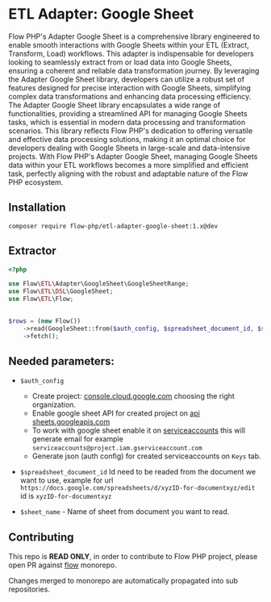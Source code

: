 # ETL Adapter: Google Sheet

Flow PHP's Adapter Google Sheet is a comprehensive library engineered to enable smooth interactions with Google Sheets
within your ETL (Extract, Transform, Load) workflows. This adapter is indispensable for developers looking to seamlessly
extract from or load data into Google Sheets, ensuring a coherent and reliable data transformation journey. By
leveraging the Adapter Google Sheet library, developers can utilize a robust set of features designed for precise
interaction with Google Sheets, simplifying complex data transformations and enhancing data processing efficiency. The
Adapter Google Sheet library encapsulates a wide range of functionalities, providing a streamlined API for managing
Google Sheets tasks, which is essential in modern data processing and transformation scenarios. This library reflects
Flow PHP's dedication to offering versatile and effective data processing solutions, making it an optimal choice for
developers dealing with Google Sheets in large-scale and data-intensive projects. With Flow PHP's Adapter Google Sheet,
managing Google Sheets data within your ETL workflows becomes a more simplified and efficient task, perfectly aligning
with the robust and adaptable nature of the Flow PHP ecosystem.

## Installation 

``` 
composer require flow-php/etl-adapter-google-sheet:1.x@dev
```

## Extractor

```php
<?php

use Flow\ETL\Adapter\GoogleSheet\GoogleSheetRange;
use Flow\ETL\DSL\GoogleSheet;
use Flow\ETL\Flow;

        
$rows = (new Flow())
    ->read(GoogleSheet::from($auth_config, $spreadsheet_document_id, $sheet_name)))
    ->fetch();
```

## Needed parameters:
- `$auth_config` 

  - Create project: [console.cloud.google.com](https://console.cloud.google.com/projectcreate) choosing the right organization.
  - Enable google sheet API for created project on [api sheets.googleapis.com](https://console.cloud.google.com/apis/library/sheets.googleapis.com)
  - To work with google sheet enable it on [serviceaccounts](https://console.cloud.google.com/iam-admin/serviceaccounts/create) this will generate email for example `serviceaccounts@project.iam.gserviceaccount.com`
  - Generate json (auth config)  for created serviceaccounts on `Keys` tab.

- `$spreadsheet_document_id` Id need to be readed from the document we want to use, example for url `https://docs.google.com/spreadsheets/d/xyzID-for-documentxyz/edit` id is `xyzID-for-documentxyz`
- `$sheet_name` - Name of sheet from document you want to read.

## Contributing

This repo is **READ ONLY**, in order to contribute to Flow PHP project, please
open PR against [flow](https://github.com/flow-php/flow) monorepo.

Changes merged to monorepo are automatically propagated into sub repositories.
